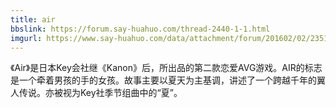 ```yaml
---
title: air
bbslink: https://forum.say-huahuo.com/thread-2440-1-1.html
imgurl: https://www.say-huahuo.com/data/attachment/forum/201602/02/235127cargrbrlwrnjwyac.jpg
---
```


《Air》是日本Key会社继《Kanon》后，所出品的第二款恋爱AVG游戏。AIR的标志是一个牵着男孩的手的女孩。故事主要以夏天为主基调，讲述了一个跨越千年的翼人传说。亦被视为Key社季节组曲中的“夏”。<!--more-->
